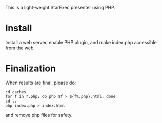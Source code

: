 This is a light-weight StarExec presenter using PHP.

# Install
Install a web server, enable PHP plugin, and make index.php accessible from the web.

# Finalization
When results are final, please do:
```
cd caches
for f in *.php; do php $f > ${f%.php}.html; done
cd ..
php index.php > index.html
```
and remove php files for safety.
